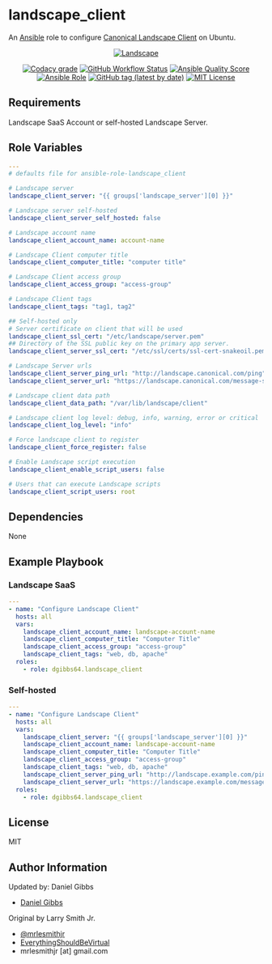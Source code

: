 # landscape_client

An [Ansible](https://www.ansible.com) role to configure [Canonical Landscape Client](https://landscape.canonical.com/) on Ubuntu.

<p align="center">
  <a href="https://ubuntu.com/landscape"><img src="https://user-images.githubusercontent.com/4478206/198877394-eb340178-bd86-4736-be24-77011ae89122.png" alt="Landscape"></a>

<br>
</p>
<p align="center">
<a href="https://app.codacy.com/gh/dgibbs64/ansible-role-landscape_client"><img src="https://img.shields.io/codacy/grade/1a892d499efd4dabb73beffa8d64ed01?logo=codacy&style=flat-square" alt="Codacy grade"></a>
<a href="https://github.com/dgibbs64/ansible-role-landscape_client/actions/workflows/molecule.yml"><img alt="GitHub Workflow Status" src="https://img.shields.io/github/actions/workflow/status/dgibbs64/ansible-role-landscape_client/molecule.yml?label=molecule&logo=ansible&style=flat-square"></a>
<a href="https://galaxy.ansible.com/dgibbs64/landscape_client"><img alt="Ansible Quality Score" src="https://img.shields.io/ansible/quality/61042?logo=ansible&style=flat-square"></a>
<a href="https://galaxy.ansible.com/dgibbs64/landscape_client"><img alt="Ansible Role" src="https://img.shields.io/ansible/role/d/61042?color=EE0000&logo=ansible&style=flat-square"></a>
<a href="https://galaxy.ansible.com/dgibbs64/landscape_client"><img alt="GitHub tag (latest by date)" src="https://img.shields.io/github/v/tag/dgibbs64/ansible-role-landscape_client?color=EE0000&label=release&logo=ansible&style=flat-square"></a>
<a href="/LICENSE.md"><img src="https://img.shields.io/github/license/dgibbs64/ansible-role-landscape_client?style=flat-square" alt="MIT License"></a>
</p>

## Requirements

Landscape SaaS Account or self-hosted Landscape Server.

## Role Variables

```yaml
---
# defaults file for ansible-role-landscape_client

# Landscape server
landscape_client_server: "{{ groups['landscape_server'][0] }}"

# Landscape server self-hosted
landscape_client_server_self_hosted: false

# Landscape account name
landscape_client_account_name: account-name

# Landscape Client computer title
landscape_client_computer_title: "computer title"

# Landscape Client access group
landscape_client_access_group: "access-group"

# Landscape Client tags
landscape_client_tags: "tag1, tag2"

## Self-hosted only
# Server certificate on client that will be used
landscape_client_ssl_cert: "/etc/landscape/server.pem"
## Directory of the SSL public key on the primary app server.
landscape_client_server_ssl_cert: "/etc/ssl/certs/ssl-cert-snakeoil.pem"

# Landscape Server urls
landscape_client_server_ping_url: "http://landscape.canonical.com/ping"
landscape_client_server_url: "https://landscape.canonical.com/message-system"

# Landscape client data path
landscape_client_data_path: "/var/lib/landscape/client"

# Landscape client log level: debug, info, warning, error or critical
landscape_client_log_level: "info"

# Force landscape client to register
landscape_client_force_register: false

# Enable Landscape script execution
landscape_client_enable_script_users: false

# Users that can execute Landscape scripts
landscape_client_script_users: root
```

## Dependencies

None

## Example Playbook

### Landscape SaaS

```yaml
---
- name: "Configure Landscape Client"
  hosts: all
  vars:
    landscape_client_account_name: landscape-account-name
    landscape_client_computer_title: "Computer Title"
    landscape_client_access_group: "access-group"
    landscape_client_tags: "web, db, apache"
  roles:
    - role: dgibbs64.landscape_client
```

### Self-hosted

```yaml
---
- name: "Configure Landscape Client"
  hosts: all
  vars:
    landscape_client_server: "{{ groups['landscape_server'][0] }}"
    landscape_client_account_name: landscape-account-name
    landscape_client_computer_title: "Computer Title"
    landscape_client_access_group: "access-group"
    landscape_client_tags: "web, db, apache"
    landscape_client_server_ping_url: "http://landscape.example.com/ping"
    landscape_client_server_url: "https://landscape.example.com/message-system"
  roles:
    - role: dgibbs64.landscape_client
```

## License

MIT

## Author Information

Updated by: Daniel Gibbs

- [Daniel Gibbs](https://danielgibbs.co.uk)

Original by Larry Smith Jr.

- [@mrlesmithjr](https://www.twitter.com/mrlesmithjr)
- [EverythingShouldBeVirtual](http://www.everythingshouldbevirtual.com)
- mrlesmithjr [at] gmail.com

